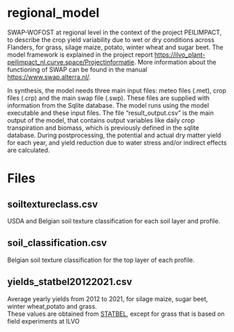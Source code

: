 # regional_model
SWAP-WOFOST at regional level in the context of the project PEILIMPACT, to describe the crop yield variability due to wet or dry conditions across Flanders, for grass, silage maize, potato, winter wheat and sugar beet. The model framework is explained in the project report https://ilvo_plant-peilimpact_nl.curve.space/Projectinformatie.
More information about the functioning of SWAP can be found in the manual https://www.swap.alterra.nl/. 

In synthesis, the model needs three main input files: meteo files (.met), crop files (.crp) and the main swap file (.swp). These files are supplied with information from the Sqlite database. The model runs using the model executable and these input files. The file “result_output.csv” is the main output of the model, that contains output variables like daily crop transpiration and biomass, which is previously defined in the sqlite database. During postprocessing, the potential and actual dry matter yield for each year, and yield reduction due to water stress and/or indirect effects are calculated.
# Files

## soiltextureclass.csv  
USDA and Belgian soil texture classification for each soil layer and profile.

## soil_classification.csv  
Belgian soil texture classification for the top layer of each profile.

## yields_statbel20122021.csv  
Average yearly yields from 2012 to 2021, for silage maize, sugar beet, winter wheat,potato and grass.  
These values are obtained from [STATBEL](https://statbel.fgov.be/en/themes/agriculture-fishery/farm-and-horticultural-holdings), except for grass that is based on field experiments at ILVO
